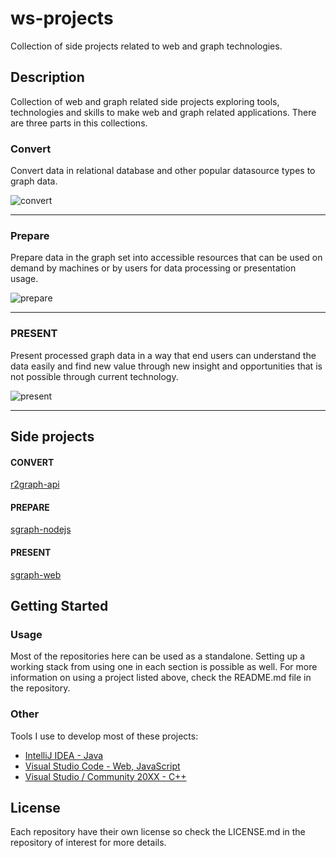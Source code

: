 # ws-projects

Collection of side projects related to web and graph technologies.

## Description

Collection of web and graph related side projects exploring tools, technologies and skills to make web and graph related applications. There are three parts in this collections.

### Convert

Convert data in relational database and other popular datasource types to graph data.

![convert](https://user-images.githubusercontent.com/42923689/54112758-c5022980-444b-11e9-8f58-3d136abb1cc8.png)

---

### Prepare 
Prepare data in the graph set into accessible resources that can be used on demand by machines or by users for data processing or presentation usage.

![prepare](https://user-images.githubusercontent.com/42923689/54112786-d0555500-444b-11e9-9c43-df04911a40fd.png)

---

### PRESENT

Present processed graph data in a way that end users can understand the data easily and find new value through new insight and opportunities that is not possible through current technology.

![present](https://user-images.githubusercontent.com/42923689/54112796-d77c6300-444b-11e9-9584-2eb2fd22afa4.png)

---

## Side projects
#### CONVERT
[r2graph-api](https://github.com/jiefenn8/r2graph-api)

#### PREPARE
[sgraph-nodejs](https://github.com/jiefenn8/sgraph-nodejs)

#### PRESENT
[sgraph-web](https://github.com/jiefenn8/sgraph-web)

## Getting Started

### Usage

Most of the repositories here can be used as a standalone. Setting up a working stack from using one in each section is possible as well. For more information on using a project listed above, check the README.md file in the repository.

### Other

Tools I use to develop most of these projects:
* [IntelliJ IDEA - Java](https://www.jetbrains.com/idea/)  
* [Visual Studio Code - Web, JavaScript](https://code.visualstudio.com/)
* [Visual Studio / Community 20XX - C++](https://visualstudio.microsoft.com/vs/features/cplusplus/)

## License

Each repository have their own license so check the LICENSE.md in the repository of interest for more details.